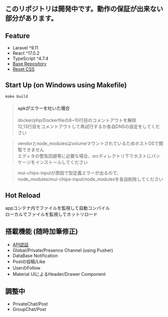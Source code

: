 ## このリポジトリは開発中です。動作の保証が出来ない部分があります。

## Feature
- Laravel ^9.11
- React ^17.0.2
- TypeScript ^4.7.4
- [Base Repository][Base Repository]
- [Reset CSS][Reset CSS]

## Start Up (on Windows using Makefile)
```
make build
```
> #### apkがエラーを吐いた場合
> docker/php/Dockerfileの8~10行目のコメントアウトを解除  
> 12,13行目をコメントアウトして再試行するか各自DNSの設定をしてください

> vendorとnode_modulesはvolumeマウントされているためホストOSで閲覧できません  
> エディタの警告回避等に必要な場合、srcディレクトリ下でホストにパッケージをインストールしてください  

> mui-chips-inputが原因で型定義エラーが出るので、  
> node_modules/mui-chips-input/node_modulesを各自削除してください

## Hot Reload
appコンテナ内でファイルを監視して自動コンパイル  
ローカルでファイルを監視してホットリロード

## 搭載機能 (随時加筆修正)
- [API認証][Auth]
- Global/Private/Presence Channel (using Pusher)
- DataBase Notification
- Postの投稿/Like
- UserのFollow
- Material UIによるHeader/Drawer Component

## 調整中
- PrivateChat/Post
- GroupChat/Post

[Base Repository]: https://github.com/mariebell/fullstack-project
[Reset CSS]: https://raw.githubusercontent.com/twbs/bootstrap/v4-dev/dist/css/bootstrap-reboot.css
[Auth]: https://akiblog10.com/authentication-spa-laravel-react/
